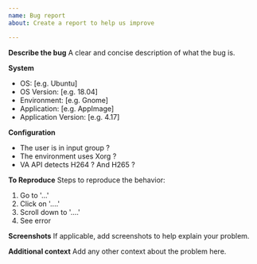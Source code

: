```yaml
---
name: Bug report
about: Create a report to help us improve

---
```


**Describe the bug**
A clear and concise description of what the bug is.

**System**
 - OS: [e.g. Ubuntu]
 - OS Version: [e.g. 18.04]
 - Environment: [e.g. Gnome]
 - Application: [e.g. AppImage]
 - Application Version: [e.g. 4.17]

**Configuration**
 - The user is in input group ?
 - The environment uses Xorg ?
 - VA API detects H264 ? And H265 ?

**To Reproduce**
Steps to reproduce the behavior:
1. Go to '...'
2. Click on '....'
3. Scroll down to '....'
4. See error

**Screenshots**
If applicable, add screenshots to help explain your problem.

**Additional context**
Add any other context about the problem here.
